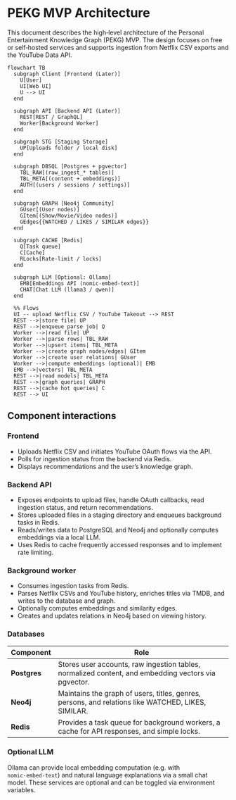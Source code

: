 # PEKG MVP Architecture

This document describes the high‑level architecture of the Personal Entertainment Knowledge Graph (PEKG) MVP.  The design focuses on free or self‑hosted services and supports ingestion from Netflix CSV exports and the YouTube Data API.

```mermaid
flowchart TB
  subgraph Client [Frontend (Later)]
    U[User]
    UI[Web UI]
    U --> UI
  end

  subgraph API [Backend API (Later)]
    REST[REST / GraphQL]
    Worker[Background Worker]
  end

  subgraph STG [Staging Storage]
    UP[Uploads folder / local disk]
  end

  subgraph DBSQL [Postgres + pgvector]
    TBL_RAW[(raw_ingest_* tables)]
    TBL_META[(content + embeddings)]
    AUTH[(users / sessions / settings)]
  end

  subgraph GRAPH [Neo4j Community]
    GUser[(User nodes)]
    GItem[(Show/Movie/Video nodes)]
    GEdges{{WATCHED / LIKES / SIMILAR edges}}
  end

  subgraph CACHE [Redis]
    Q[Task queue]
    C[Cache]
    RLocks[Rate‑limit / locks]
  end

  subgraph LLM [Optional: Ollama]
    EMB[Embeddings API (nomic‑embed‑text)]
    CHAT[Chat LLM (llama3 / qwen)]
  end

  %% Flows
  UI -- upload Netflix CSV / YouTube Takeout --> REST
  REST -->|store file| UP
  REST -->|enqueue parse job| Q
  Worker -->|read file| UP
  Worker -->|parse rows| TBL_RAW
  Worker -->|upsert items| TBL_META
  Worker -->|create graph nodes/edges| GItem
  Worker -->|create user relations| GUser
  Worker -->|compute embeddings (optional)| EMB
  EMB -->|vectors| TBL_META
  REST -->|read models| TBL_META
  REST -->|graph queries| GRAPH
  REST -->|cache hot queries| C
  REST --> UI
```

## Component interactions

### Frontend

- Uploads Netflix CSV and initiates YouTube OAuth flows via the API.  
- Polls for ingestion status from the backend via Redis.  
- Displays recommendations and the user’s knowledge graph.

### Backend API

- Exposes endpoints to upload files, handle OAuth callbacks, read ingestion status, and return recommendations.  
- Stores uploaded files in a staging directory and enqueues background tasks in Redis.  
- Reads/writes data to PostgreSQL and Neo4j and optionally computes embeddings via a local LLM.  
- Uses Redis to cache frequently accessed responses and to implement rate limiting.

### Background worker

- Consumes ingestion tasks from Redis.  
- Parses Netflix CSVs and YouTube history, enriches titles via TMDB, and writes to the database and graph.  
- Optionally computes embeddings and similarity edges.  
- Creates and updates relations in Neo4j based on viewing history.

### Databases

| Component   | Role                                                       |
|-------------|------------------------------------------------------------|
| **Postgres**| Stores user accounts, raw ingestion tables, normalized content, and embedding vectors via pgvector. |
| **Neo4j**   | Maintains the graph of users, titles, genres, persons, and relations like WATCHED, LIKES, SIMILAR. |
| **Redis**   | Provides a task queue for background workers, a cache for API responses, and simple locks. |

### Optional LLM

Ollama can provide local embedding computation (e.g. with ``nomic‑embed‑text``) and natural language explanations via a small chat model.  These services are optional and can be toggled via environment variables.
